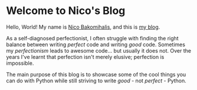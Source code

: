 # Welcome to Nico's Blog

Hello, World! My name is [Nico Bakomihalis](about_the_author.md),
and this is [my blog](about_this_blog.md).

As a self-diagnosed perfectionist,
I often struggle with finding the right balance between writing
*perfect* code and writing *good* code.
Sometimes my *perfectionism* leads to awesome code...
but usually it does not. Over the years I've learnt that perfection isn't merely elusive; perfection is impossible.

The main purpose of this blog is to showcase
some of the cool things you can do with Python
while still striving to write *good* - not *perfect* - Python.

